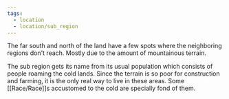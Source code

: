 ```yaml
---
tags:
  - location
  - location/sub_region
---
```


The far south and north of the land have a few spots where the neighboring regions don't reach. Mostly due to the amount of mountainous terrain.

The sub region gets its name from its usual population which consists of people roaming the cold lands. Since the terrain is so poor for construction and farming, it is the only real way to live in these areas. 
Some [[Race/Race]]s accustomed to the cold are specially fond of them.